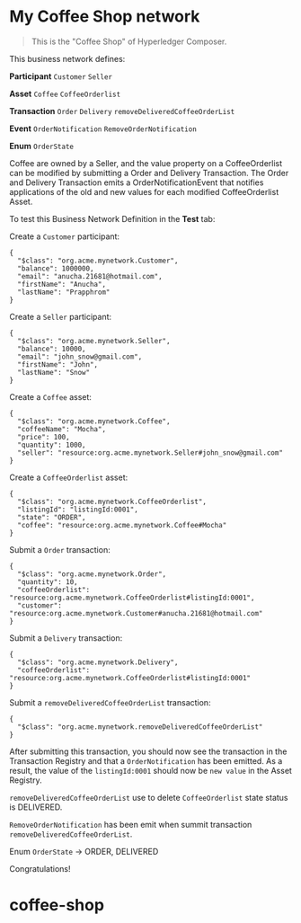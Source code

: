 # My Coffee Shop network

> This is the "Coffee Shop" of Hyperledger Composer.

This business network defines:

**Participant**
`Customer` `Seller`

**Asset**
`Coffee` `CoffeeOrderlist`

**Transaction**
`Order` `Delivery` `removeDeliveredCoffeeOrderList`

**Event**
`OrderNotification` `RemoveOrderNotification`

**Enum**
`OrderState`

Coffee are owned by a Seller, and the value property on a CoffeeOrderlist can be modified by submitting a Order and Delivery Transaction. The Order and Delivery Transaction emits a OrderNotificationEvent that notifies applications of the old and new values for each modified CoffeeOrderlist Asset.

To test this Business Network Definition in the **Test** tab:

Create a `Customer` participant:

```
{
  "$class": "org.acme.mynetwork.Customer",
  "balance": 1000000,
  "email": "anucha.21681@hotmail.com",
  "firstName": "Anucha",
  "lastName": "Prapphrom"
}
```
Create a `Seller` participant:

```
{
  "$class": "org.acme.mynetwork.Seller",
  "balance": 10000,
  "email": "john_snow@gmail.com",
  "firstName": "John",
  "lastName": "Snow"
}
```

Create a `Coffee` asset:

```
{
  "$class": "org.acme.mynetwork.Coffee",
  "coffeeName": "Mocha",
  "price": 100,
  "quantity": 1000,
  "seller": "resource:org.acme.mynetwork.Seller#john_snow@gmail.com"
}
```
Create a `CoffeeOrderlist` asset:

```
{
  "$class": "org.acme.mynetwork.CoffeeOrderlist",
  "listingId": "listingId:0001",
  "state": "ORDER",
  "coffee": "resource:org.acme.mynetwork.Coffee#Mocha"
}
```

Submit a `Order` transaction:

```
{
  "$class": "org.acme.mynetwork.Order",
  "quantity": 10,
  "coffeeOrderlist": "resource:org.acme.mynetwork.CoffeeOrderlist#listingId:0001",
  "customer": "resource:org.acme.mynetwork.Customer#anucha.21681@hotmail.com"
}
```
Submit a `Delivery` transaction:

```
{
  "$class": "org.acme.mynetwork.Delivery",
  "coffeeOrderlist": "resource:org.acme.mynetwork.CoffeeOrderlist#listingId:0001"
}
```
Submit a `removeDeliveredCoffeeOrderList` transaction:

```
{
  "$class": "org.acme.mynetwork.removeDeliveredCoffeeOrderList"
}
```

After submitting this transaction, you should now see the transaction in the Transaction Registry and that a `OrderNotification` has been emitted. As a result, the value of the `listingId:0001` should now be `new value` in the Asset Registry.

`removeDeliveredCoffeeOrderList` use to delete `CoffeeOrderlist` state status is DELIVERED.

`RemoveOrderNotification` has been emit when summit transaction `removeDeliveredCoffeeOrderList`.

Enum `OrderState` -> ORDER, DELIVERED

Congratulations!
# coffee-shop
